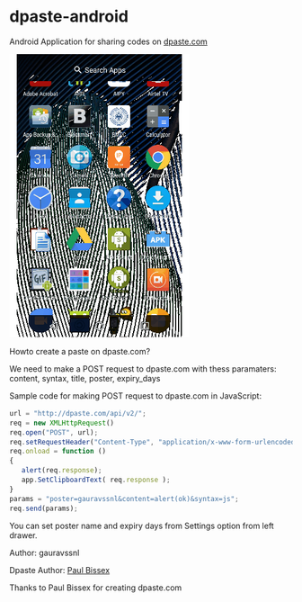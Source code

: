 # dpaste-android
Android Application for sharing codes on [dpaste.com](http://dpaste.com) 


![ScreenShot]( https://github.com/gauravssnl/dpaste-android/blob/master/20180329_124139.gif )


Howto create a paste on dpaste.com?

We need to make a POST request to dpaste.com with thess paramaters:
content, syntax, title, poster, expiry_days

Sample code for making POST request to dpaste.com in JavaScript:
 ```javascript
url = "http://dpaste.com/api/v2/";
req = new XMLHttpRequest()
req.open("POST", url);
req.setRequestHeader("Content-Type", "application/x-www-form-urlencoded");
req.onload = function ()
{
	alert(req.response);
	app.SetClipboardText( req.response );
}
 params = "poster=gauravssnl&content=alert(ok)&syntax=js";
req.send(params);

```

You can set poster name and expiry days from Settings option from left drawer.

Author: gauravssnl

Dpaste Author: [Paul Bissex]( https://mobile.twitter.com/pbx/)

Thanks to Paul Bissex for creating dpaste.com
